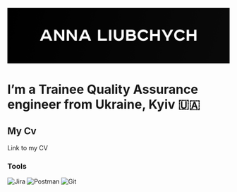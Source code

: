 [![Header](https://github.com/Pandaishere/Pandaishere/blob/main/assets/GitHub%20cover%20-%206.png)](https://www.linkedin.com/in/anna-liubchych-732a42241/)

# I’m a Trainee Quality Assurance engineer from Ukraine, Kyiv 🇺🇦

## My Cv
Link to my CV

### Tools
![Jira](https://img.shields.io/badge/-Jira-7e8d8a?style=flat-square&logo=Jira&logoColor=39f) ![Postman](https://img.shields.io/badge/-Postman-7e8d8a?style=flat-square&logo=Postman&logoColor=f63) ![Git](https://img.shields.io/badge/-Git-7e8d8a?style=flat-square&logo=Git&logoColor=000000)